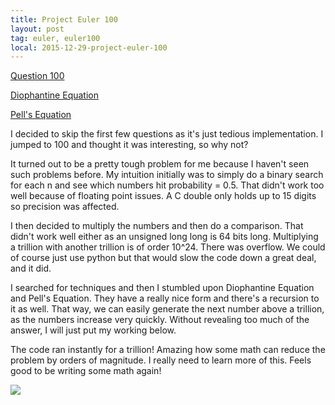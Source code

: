 ```yaml
---
title: Project Euler 100
layout: post
tag: euler, euler100
local: 2015-12-29-project-euler-100
---
```


<a href="https://projecteuler.net/problem=100">Question 100</a>

<p><a href="https://en.wikipedia.org/wiki/Diophantine_equation">Diophantine Equation</a></p>

<p><a href="https://en.wikipedia.org/wiki/Pell%27s_equation">Pell's Equation</a></p>

I decided to skip the first few questions as it's just tedious implementation. I jumped to 100 and thought it was interesting, so why not?

It turned out to be a pretty tough problem for me because I haven't seen such problems before. My intuition initially was to simply do a binary search for each n and see which numbers hit probability = 0.5. That didn't work too well because of floating point issues. A C double only holds up to 15 digits so precision was affected.

I then decided to multiply the numbers and then do a comparison. That didn't work well either as an unsigned long long is 64 bits long. Multiplying a trillion with another trillion is of order 10^24. There was overflow. We could of course just use python but that would slow the code down a great deal, and it did.

I searched for techniques and then I stumbled upon Diophantine Equation and Pell's Equation. They have a really nice form and there's a recursion to it as well. That way, we can easily generate the next number above a trillion, as the numbers increase very quickly. Without revealing too much of the answer, I will just put my working below.

The code ran instantly for a trillion! Amazing how some math can reduce the problem by orders of magnitude. I really need to learn more of this. Feels good to be writing some math again!

<img src="/images/{{page.local}}/1.jpg">